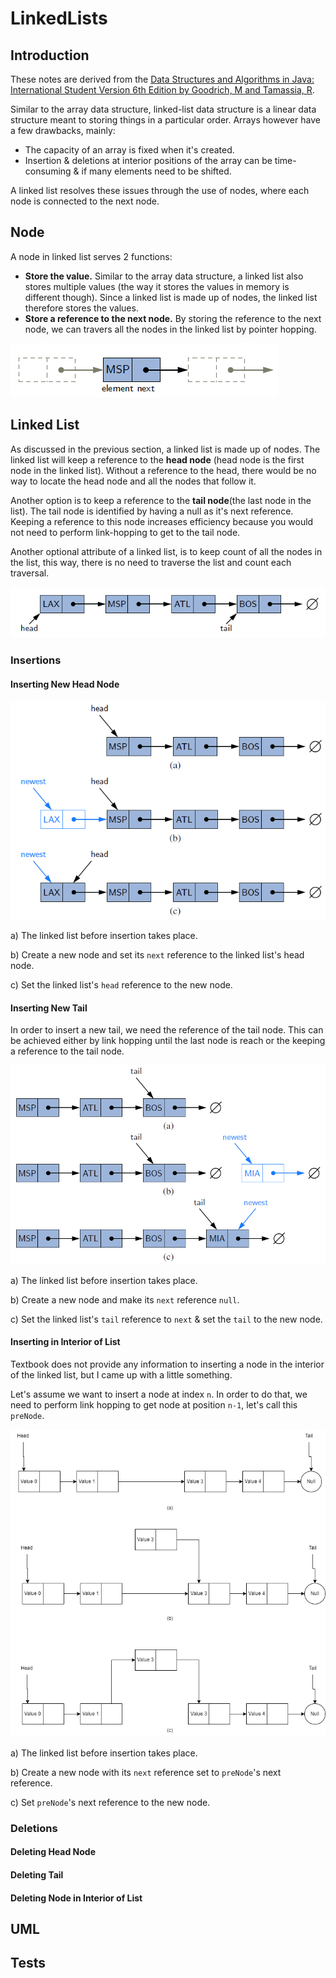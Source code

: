 # LinkedLists

## Introduction

These notes are derived from the [Data Structures and Algorithms in Java: International Student Version 6th Edition by Goodrich, M and Tamassia, R](https://www.directtextbook.com/isbn/9781118808573).

Similar to the array data structure, linked-list data structure is a linear data structure meant to storing 
things in a particular order. Arrays however have a few drawbacks, mainly:

- The capacity of an array is fixed when it's created.
- Insertion & deletions at interior positions of the array can be time-consuming &  if many elements need to be shifted.

A linked list resolves these issues through the use of nodes, where each node is connected to the next node.

## Node

A node in linked list serves 2 functions:

- **Store the value.** Similar to the array data structure, a linked list also stores multiple values (the way it stores the values in memory
  is different though). Since a linked list is made up of nodes, the linked list therefore stores the values.
- **Store a reference to the next node.** By storing the reference to the next node, we can travers all the nodes in the linked list by pointer hopping. 

![node](./docs/node.png)

## Linked List

As discussed in the previous section, a linked list is made up of nodes. The linked list will keep a reference to the **head node** 
(head node is the first node in the linked list). Without a reference to the head, there would be no way to locate the head node and 
all the nodes that follow it.

Another option is to keep a reference to the **tail node**(the last node in the list). The tail node is identified by having a null
as it's next reference. Keeping a reference to this node increases efficiency because you would not need to perform link-hopping to 
get to the tail node.

Another optional attribute of a linked list, is to keep count of all the nodes in the list, this way, there is no need to traverse the 
list and count each traversal.

![linked list](./docs/linked-list.png)

### Insertions

#### Inserting New Head Node

![head insertion](./docs/insertion/head.png)

a) The linked list before insertion takes place.

b) Create a new node and set its `next` reference to the linked list's head node.

c) Set the linked list's `head` reference to the new node.

#### Inserting New Tail

In order to insert a new tail, we need the reference of the tail node. This can be achieved either by link hopping until the last node is 
reach or the keeping a reference to the tail node.

![tail insertion](./docs/insertion/tail.png)

a) The linked list before insertion takes place.

b) Create a new node and make its `next` reference `null`.

c) Set the linked list's `tail` reference to `next` &  set the `tail` to the new node.

#### Inserting in Interior of List

Textbook does not provide any information to inserting a node in the interior of the linked list, but I came up with a little something.

Let's assume we want to insert a node at index `n`. In order to do that, we need to perform link hopping to get node at position `n-1`, 
let's call this `preNode`.

![interior insertion](./docs/insertion/interior.png)

a) The linked list before insertion takes place.

b) Create a new node with its `next` reference set to `preNode`'s next reference.

c) Set `preNode`'s next reference to the new node.

### Deletions

#### Deleting Head Node

#### Deleting Tail

#### Deleting Node in Interior of List

## UML

## Tests